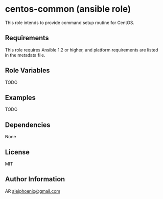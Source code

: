 # centos-common (ansible role)

This role intends to provide command setup routine for CentOS.

## Requirements

This role requires Ansible 1.2 or higher, and platform requirements are listed in the metadata file.

## Role Variables

TODO

## Examples

TODO

## Dependencies

None

## License

MIT

## Author Information

AR <aleiphoenix@gmail.com>
